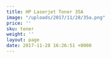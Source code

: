 ```yaml
---
title: HP Laserjet Toner 35A
image: "/uploads/2017/11/28/35a.png"
price: ''
sku: toner
weight: ''
layout: page
date: 2017-11-28 16:26:51 +0000
---
```

